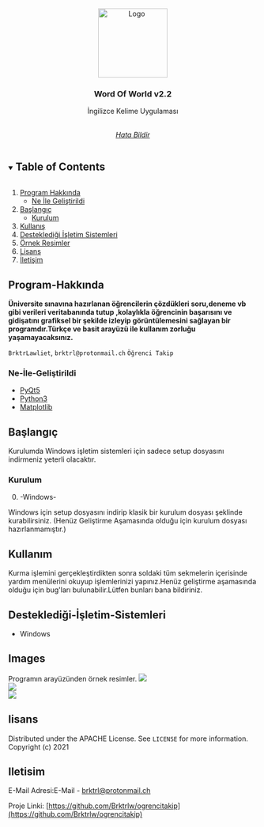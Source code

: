 



<br />
<p align="center">
  <a href="https://github.com/Brktrlw/Word-Of-World">
    <img src="/images/icon.ico" alt="Logo" width="140" height="140">
  </a>

  <h3 align="center">Word Of World v2.2</h3>

  <p align="center">
    İngilizce Kelime Uygulaması
    <br />
    <br />
    <p align="center"><address>
      <div align="center">
    <a href="mailto:brktrl@protonmail.ch">Hata Bildir</a>
    <br>
    <!--<a href="http://www.berkay.rf.gd/" target="_blank">Web Sitesi</a>-->
    </div>
    </address>
    </p>
  </p>
</p>



<details open="open">
  <summary><h2 style="display: inline-block">Table of Contents</h2></summary>
  <ol>
    <li>
      <a href="#Program-Hakkında">Program Hakkında</a>
      <ul>
        <li><a href="#Ne-İle-Geliştirildi">Ne İle Geliştirildi</a></li>
      </ul>
    </li>
    <li>
      <a href="#Başlangıç">Başlangıç</a>
      <ul>
        <li><a href="#Kurulum">Kurulum</a></li>
      </ul>
    </li>
    <li><a href="#Kullanım">Kullanış</a></li>
    <li><a href="#Desteklediği-İşletim-Sistemleri">Desteklediği İşletim Sistemleri</a>
    <li><a href="Images">Örnek Resimler</a>
    <li><a href="#lisans">Lisans</a></li>
    <li><a href="#Iletisim">İletişim</a></li>
  </ol>
</details>

## Program-Hakkında

**Üniversite sınavına hazırlanan öğrencilerin çözdükleri soru,deneme vb gibi verileri veritabanında tutup ,kolaylıkla öğrencinin başarısını ve gidişatını grafiksel bir şekilde izleyip görüntülemesini sağlayan bir programdır.Türkçe ve basit arayüzü ile kullanım zorluğu yaşamayacaksınız.**

`BrktrLawliet`,
`brktrl@protonmail.ch`
`Öğrenci Takip`


### Ne-İle-Geliştirildi

* [PyQt5](https://pypi.org/project/PyQt5/)
* [Python3](https://www.python.org)
* [Matplotlib](https://www.matplotlib.org)

## Başlangıç

Kurulumda Windows işletim sistemleri için sadece setup dosyasını indirmeniz yeterli olacaktır.


### Kurulum
0. -Windows-

Windows için setup dosyasını indirip klasik bir kurulum dosyası şeklinde kurabilirsiniz.
(Henüz Geliştirme Aşamasında olduğu için kurulum dosyası hazırlanmamıştır.)

## Kullanım

Kurma işlemini gerçekleştirdikten sonra soldaki tüm sekmelerin içerisinde yardım menülerini okuyup işlemlerinizi yapınız.Henüz geliştirme aşamasında olduğu için bug'ları bulunabilir.Lütfen bunları bana bildiriniz.

## Desteklediği-İşletim-Sistemleri
* Windows

## Images
Programın arayüzünden örnek resimler.
<img src="images/Capture.JPG"></img><br>
<img src="images/Capture3.JPG"></img><br>
<img src="images/Capture2.JPG"></img><br>
## lisans

Distributed under the APACHE License. See `LICENSE` for more information.<br>
Copyright (c) 2021 

## Iletisim

E-Mail Adresi:E-Mail - brktrl@protonmail.ch

Proje Linki: [https://github.com/Brktrlw/ogrencitakip](https://github.com/Brktrlw/ogrencitakip)<br>
<!--Web Site Linki: [http://www.riglsable.rf.gd/](http://www.riglsable.rf.gd/)-->





